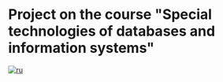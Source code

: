 # Project on the course "Special technologies of databases and information systems"

[![ru](https://img.shields.io/badge/lang-ru-red.svg)](https://github.com/ForwardMoth/stdb_practice/blob/postgres/README.md)
